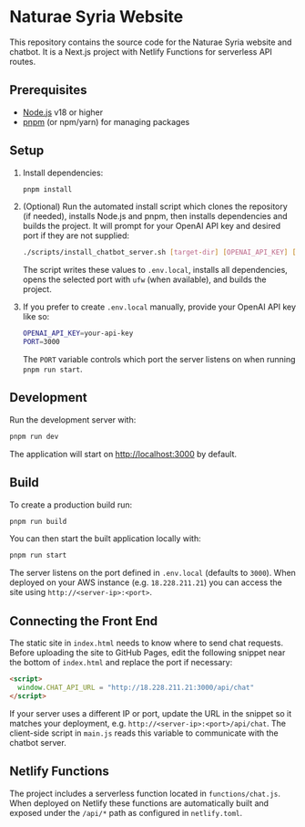 # Naturae Syria Website

This repository contains the source code for the Naturae Syria website and chatbot. It is a Next.js project with Netlify Functions for serverless API routes.

## Prerequisites

- [Node.js](https://nodejs.org/) v18 or higher
- [pnpm](https://pnpm.io/) (or npm/yarn) for managing packages

## Setup

1. Install dependencies:

   ```bash
   pnpm install
   ```

2. (Optional) Run the automated install script which clones the repository (if needed), installs Node.js and pnpm, then installs dependencies and builds the project. It will prompt for your OpenAI API key and desired port if they are not supplied:

   ```bash
   ./scripts/install_chatbot_server.sh [target-dir] [OPENAI_API_KEY] [PORT]
   ```

   The script writes these values to `.env.local`, installs all dependencies, opens the selected port with `ufw` (when available), and builds the project.

3. If you prefer to create `.env.local` manually, provide your OpenAI API key like so:

   ```bash
   OPENAI_API_KEY=your-api-key
   PORT=3000
   ```

   The `PORT` variable controls which port the server listens on when running `pnpm run start`.

## Development

Run the development server with:

```bash
pnpm run dev
```

The application will start on [http://localhost:3000](http://localhost:3000) by default.

## Build

To create a production build run:

```bash
pnpm run build
```

You can then start the built application locally with:

```bash
pnpm run start
```

The server listens on the port defined in `.env.local` (defaults to `3000`).
When deployed on your AWS instance (e.g. `18.228.211.21`) you can access the
site using `http://<server-ip>:<port>`.

## Connecting the Front End

The static site in `index.html` needs to know where to send chat requests.
Before uploading the site to GitHub Pages, edit the following snippet near the
bottom of `index.html` and replace the port if necessary:

```html
<script>
  window.CHAT_API_URL = "http://18.228.211.21:3000/api/chat"
</script>
```

If your server uses a different IP or port, update the URL in the snippet so it
matches your deployment, e.g. `http://<server-ip>:<port>/api/chat`. The
client-side script in `main.js` reads this variable to communicate with the
chatbot server.

## Netlify Functions

The project includes a serverless function located in `functions/chat.js`. When deployed on Netlify these functions are automatically built and exposed under the `/api/*` path as configured in `netlify.toml`.

